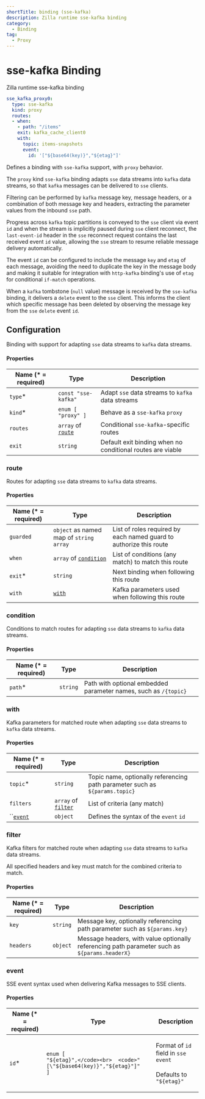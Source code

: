 ```yaml
---
shortTitle: binding (sse-kafka)
description: Zilla runtime sse-kafka binding
category:
  - Binding
tag:
  - Proxy
---
```


# sse-kafka Binding

Zilla runtime sse-kafka binding

```yaml {2}
sse_kafka_proxy0:
  type: sse-kafka
  kind: proxy
  routes:
  - when:
    - path: "/items"
    exit: kafka_cache_client0
    with:
      topic: items-snapshots
      event:
        id: '["${base64(key)}","${etag}"]'
```

Defines a binding with `sse-kafka`  support, with `proxy` behavior.

The `proxy` kind `sse-kafka` binding adapts `sse` data streams into `kafka` data streams, so that `kafka` messages can be delivered to `sse` clients.

Filtering can be performed by `kafka` message key, message headers, or a combination of both message key and headers, extracting the parameter values from the inbound `sse` path.

Progress across `kafka` topic partitions is conveyed to the `sse` client via event `id` and when the stream is implicitly paused during `sse` client reconnect, the `last-event-id` header in the `sse` reconnect request contains the last received event `id` value, allowing the `sse` stream to resume reliable message delivery automatically.

The event `id` can be configured to include the message `key` and `etag` of each message, avoiding the need to duplicate the key in the message body and making it suitable for integration with `http-kafka` binding's use of `etag` for conditional `if-match` operations.

When a `kafka` tombstone (`null` value) message is received by the `sse-kafka` binding, it delivers a `delete` event to the `sse` client. This informs the client which specific message has been deleted by observing the message key from the `sse` `delete` event `id`.


## Configuration

Binding with support for adapting `sse` data streams to `kafka` data streams.

#### Properties

| Name (\* = required) | Type                                             | Description                                                |
| -------------------- | ------------------------------------------------ | ---------------------------------------------------------- |
| `type`\*             | `const "sse-kafka"`                              | Adapt `sse` data streams to `kafka` data streams           |
| `kind`\*             | `enum [ "proxy" ]`                               | Behave as a `sse-kafka` `proxy`                            |
| `routes`             | `array` of [`route`](binding-sse-kafka.md#route) | Conditional `sse-kafka`-specific routes                    |
| `exit`               | `string`                                         | Default exit binding when no conditional routes are viable |

### route

Routes for adapting `sse` data streams to `kafka` data streams.

#### Properties

| Name (\* = required) | Type                                                       | Description                                                        |
| -------------------- | ---------------------------------------------------------- | ------------------------------------------------------------------ |
| `guarded`            | `object` as named map of `string` `array`                  | List of roles required by each named guard to authorize this route |
| `when`               | `array` of [`condition`](binding-sse-kafka.md#condition) | List of conditions (any match) to match this route                 |
| `exit`\*             | `string`                                                   | Next binding when following this route                             |
| `with`               | [`with`](binding-sse-kafka.md#with)                        | Kafka parameters used when following this route                    |

### condition

Conditions to match routes for adapting `sse` data streams to `kafka` data streams.

#### Properties

| Name (\* = required) | Type     | Description                                                     |
| -------------------- | -------- | --------------------------------------------------------------- |
| `path`\*             | `string` | Path with optional embedded parameter names, such as `/{topic}` |

### with

Kafka parameters for matched route when adapting `sse` data streams to `kafka` data streams.

#### Properties

| Name (\* = required)                      | Type                                               | Description                                                                 |
| ----------------------------------------- | -------------------------------------------------- | --------------------------------------------------------------------------- |
| `topic`\*                                 | `string`                                           | Topic name, optionally referencing path parameter such as `${params.topic}` |
| `filters`                                 | `array` of [`filter`](binding-sse-kafka.md#filter) | List of criteria (any match)                                                |
| ``[`event`](binding-sse-kafka.md#event) | `object`                                           | Defines the syntax of the `event` `id`                                      |

### filter

Kafka filters for matched route when adapting `sse` data streams to `kafka` data streams.

All specified headers and key must match for the combined criteria to match.

#### Properties

| Name (\* = required) | Type     | Description                                                                                   |
| -------------------- | -------- | --------------------------------------------------------------------------------------------- |
| `key`                | `string` | Message key, optionally referencing path parameter such as `${params.key}`                    |
| `headers`            | `object` | Message headers, with value optionally referencing path parameter such as `${params.headerX}` |

### event

SSE event syntax used when delivering Kafka messages to SSE clients.

#### Properties

| Name (\* = required) | Type                                                                                                                           | Description                                                                                                             |
| -------------------- | ------------------------------------------------------------------------------------------------------------------------------ | ----------------------------------------------------------------------------------------------------------------------- |
| `id`\*               | <p><code>enum [</code><br>  <code>"${etag}",</code><br>  <code>"[\"${base64(key)}\",\"${etag}\"]"</code><br><code>]</code></p> | <p>Format of <code>id</code> field in <code>sse</code> <code>event</code><br><br>Defaults to <code>"${etag}"</code></p> |

